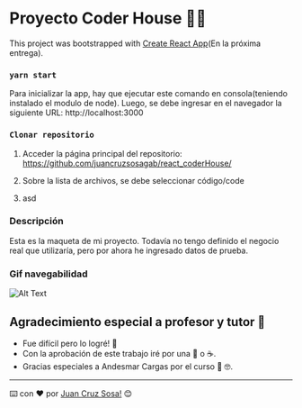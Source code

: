 # Proyecto Coder House 🚀🚀

This project was bootstrapped with [Create React App](https://github.com/facebook/create-react-app)(En la próxima entrega).

### `yarn start`

Para inicializar la app, hay que ejecutar este comando en consola(teniendo instalado el modulo de node). Luego, se debe ingresar en el navegador la siguiente URL: http://localhost:3000

### `Clonar repositorio`

 1. Acceder la página principal del repositorio: https://github.com/juancruzsosagab/react_coderHouse/
 2. Sobre la lista de archivos, se debe seleccionar código/code
 
 4. asd

### Descripción

Esta es la maqueta de mi proyecto. Todavía no tengo definido el negocio real que utilizaría, pero por ahora he ingresado datos de prueba.

### Gif navegabilidad

![Alt Text](https://media.giphy.com/media/5j926mWP86hU8IgAVM/giphy.gif)


## Agradecimiento especial a profesor y tutor 🎁

* Fue difícil pero lo logré! 📢
* Con la aprobación de este trabajo iré por una 🍺 o ☕. 
* Gracias especiales a Andesmar Cargas por el curso 🚚 🤓.



---
⌨️ con ❤️ por [Juan Cruz Sosa!](https://github.com/juancruzsosagab) 😊
